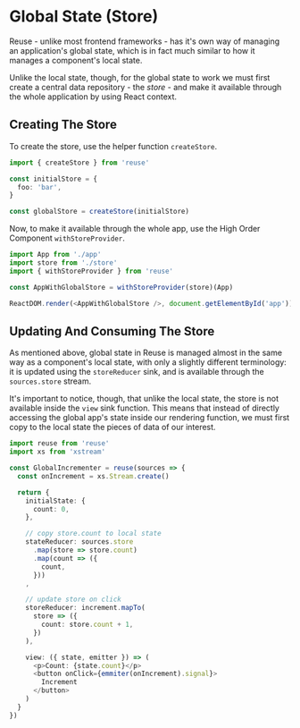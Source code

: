 # Global State (Store)

Reuse - unlike most frontend frameworks - has it's own way of managing an application's global state, which is in fact much similar to how it manages a component's local state.

Unlike the local state, though, for the global state to work we must first create a central data repository - the *store* - and make it available through the whole application by using React context.

## Creating The Store

To create the store, use the helper function `createStore`.

```typescript
import { createStore } from 'reuse'

const initialStore = {
  foo: 'bar',
}

const globalStore = createStore(initialStore)
```

Now, to make it available through the whole app, use the High Order Component `withStoreProvider`.

```typescript
import App from './app'
import store from './store'
import { withStoreProvider } from 'reuse'

const AppWithGlobalStore = withStoreProvider(store)(App)

ReactDOM.render(<AppWithGlobalStore />, document.getElementById('app'))
```

## Updating And Consuming The Store

As mentioned above, global state in Reuse is managed almost in the same way as a component's local state, with only a slightly different terminology: it is updated using the `storeReducer` sink, and is available through the `sources.store` stream.

It's important to notice, though, that unlike the local state, the store is not available inside the `view` sink function. This means that instead of directly accessing the global app's state inside our rendering function, we must first copy to the local state the pieces of data of our interest.

```typescript
import reuse from 'reuse'
import xs from 'xstream'

const GlobalIncrementer = reuse(sources => {
  const onIncrement = xs.Stream.create()

  return {
    initialState: {
      count: 0,
    },

    // copy store.count to local state
    stateReducer: sources.store
      .map(store => store.count)
      .map(count => ({
        count,
      }))
    ,

    // update store on click
    storeReducer: increment.mapTo(
      store => ({
        count: store.count + 1,
      })
    ),

    view: ({ state, emitter }) => (
      <p>Count: {state.count}</p>
      <button onClick={emmiter(onIncrement).signal}>
        Increment
      </button>
    )
  }
})
```